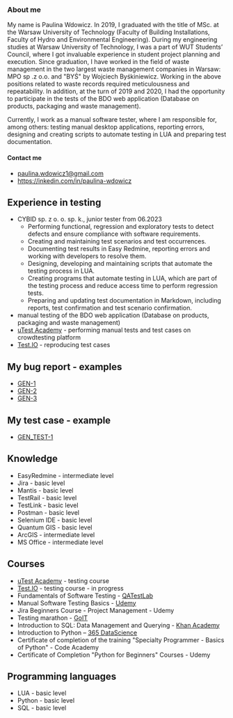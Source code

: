 ### About me

My name is Paulina Wdowicz. In 2019, I graduated with the title of MSc. at the Warsaw University of Technology (Faculty of Building Installations, Faculty of Hydro and Environmental Engineering). During my engineering studies at Warsaw University of Technology, I was a part of WUT Students’ Council, where I got
invaluable experience in student project planning and execution. Since graduation, I have worked in the field of waste management in the two largest waste management companies in Warsaw: MPO sp .z o.o. and "BYŚ" by Wojciech Byśkiniewicz. Working in the above positions related to waste records required meticulousness and repeatability. In addition, at the turn of 2019 and 2020, I had the opportunity to participate in the tests of the BDO web application (Database on products, packaging and waste management).

Currently, I work as a manual software tester, where I am responsible for, among others: testing manual desktop applications, reporting errors, designing and creating scripts to automate testing in LUA and preparing test documentation.

#### Contact me
- paulina.wdowicz1@gmail.com
- https://inkedin.com/in/paulina-wdowicz

## Experience in testing
- CYBID sp. z o. o. sp. k., junior tester from 06.2023
  - Performing functional, regression and exploratory tests to detect defects and ensure compliance with software requirements.
  - Creating and maintaining test scenarios and test occurrences.
  - Documenting test results in Easy Redmine, reporting errors and working with developers to resolve them.
  - Designing, developing and maintaining scripts that automate the testing process in LUA.
  - Creating programs that automate testing in LUA, which are part of the testing process and reduce access time to perform regression tests.
  - Preparing and updating test documentation in Markdown, including reports, test confirmation and test scenario confirmation. 
- manual testing of the BDO web application (Database on products, packaging and waste management)
- [uTest Academy](https://www.utest.com/) - performing manual tests and test cases on crowdtesting platform
- [Test.IO](https://tester.test.io/) - reproducing test cases

## My bug report - examples
- [GEN-1](https://www.dropbox.com/sh/5xittvc8vfcpcto/AACVeFsPimxw6ri-MX2lfLMIa?dl=0)
- [GEN-2](https://www.dropbox.com/sh/420ohqjt15k9ifa/AAChMvVOnXJKsLw8TU6i3jzva?dl=0)
- [GEN-3](https://www.dropbox.com/sh/prgy0spvgcz66a0/AAD8cOnRz23dJRgCrjiyugtka?dl=0)

## My test case - example
- [GEN_TEST-1](https://www.dropbox.com/s/p5ijwlecivzgdc0/GEN_TEST-1.xlsx?dl=0)

## Knowledge
- EasyRedmine - intermediate level
- Jira - basic level
- Mantis - basic level
- TestRail - basic level
- TestLink - basic level
- Postman - basic level
- Selenium IDE - basic level
- Quantum GIS - basic level
- ArcGIS - intermediate level
- MS Office - intermediate level

## Courses
- [uTest Academy](https://www.utest.com/) - testing course
- [Test.IO](https://tester.test.io/) - testing course - in progress
- Fundamentals of Software Testing - [QATestLab](https://qatestlab.com/)
- Manual Software Testing Basics - [Udemy](https://www.udemy.com/course/kurs-testowania-oprogramowania/)
- Jira Beginners Course - Project Management - Udemy
- Testing marathon - [GoIT](https://goit.global/pl/)
- Introduction to SQL: Data Management and Querying - [Khan Academy](https://pl.khanacademy.org/computing/computer-programming/sql)
- Introduction to Python – [365 DataScience](https://365datascience.com/courses/introduction-to-python/)
- Certificate of completion of the training "Specialty Programmer - Basics of Python" - Code Academy
- Certificate of Completion "Python for Beginners" Courses - Udemy

## Programming languages
- LUA - basic level
- Python - basic level
- SQL - basic level
